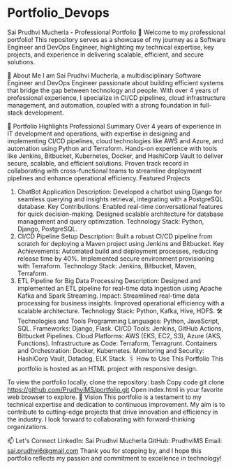 # Portfolio_Devops

Sai Prudhvi Mucherla - Professional Portfolio 💼
Welcome to my professional portfolio! This repository serves as a showcase of my journey as a Software Engineer and DevOps Engineer, highlighting my technical expertise, key projects, and experience in delivering scalable, efficient, and secure solutions.

🌟 About Me
I am Sai Prudhvi Mucherla, a multidisciplinary Software Engineer and DevOps Engineer passionate about building efficient systems that bridge the gap between technology and people. With over 4 years of professional experience, I specialize in CI/CD pipelines, cloud infrastructure management, and automation, coupled with a strong foundation in full-stack development.

🚀 Portfolio Highlights
Professional Summary
Over 4 years of experience in IT development and operations, with expertise in designing and implementing CI/CD pipelines, cloud technologies like AWS and Azure, and automation using Python and Terraform.
Hands-on experience with tools like Jenkins, Bitbucket, Kubernetes, Docker, and HashiCorp Vault to deliver secure, scalable, and efficient solutions.
Proven track record in collaborating with cross-functional teams to streamline deployment pipelines and enhance operational efficiency.
Featured Projects
1. ChatBot Application
Description: Developed a chatbot using Django for seamless querying and insights retrieval, integrating with a PostgreSQL database.
Key Contributions:
Enabled real-time conversational features for quick decision-making.
Designed scalable architecture for database management and query optimization.
Technology Stack: Python, Django, PostgreSQL.
2. CI/CD Pipeline Setup
Description: Built a robust CI/CD pipeline from scratch for deploying a Maven project using Jenkins and Bitbucket.
Key Achievements:
Automated build and deployment processes, reducing release time by 40%.
Implemented secure environment provisioning with Terraform.
Technology Stack: Jenkins, Bitbucket, Maven, Terraform.
3. ETL Pipeline for Big Data Processing
Description: Designed and implemented an ETL pipeline for real-time data ingestion using Apache Kafka and Spark Streaming.
Impact:
Streamlined real-time data processing for business insights.
Improved operational efficiency with a scalable architecture.
Technology Stack: Python, Kafka, Hive, HDFS.
🛠️ Technologies and Tools
Programming Languages: Python, JavaScript, SQL.
Frameworks: Django, Flask.
CI/CD Tools: Jenkins, GitHub Actions, Bitbucket Pipelines.
Cloud Platforms: AWS (EKS, EC2, S3), Azure (AKS, Functions).
Infrastructure as Code: Terraform, Terragrunt.
Containers and Orchestration: Docker, Kubernetes.
Monitoring and Security: HashiCorp Vault, Datadog, ELK Stack.
🖇️ How to Use This Portfolio
This portfolio is hosted as an HTML project with responsive design.

To view the portfolio locally, clone the repository:
bash
Copy code
git clone https://github.com/PrudhviMS/portfolio.git
Open index.html in your favorite web browser to explore.
🎯 Vision
This portfolio is a testament to my technical expertise and dedication to continuous improvement. My aim is to contribute to cutting-edge projects that drive innovation and efficiency in the industry. I look forward to collaborating with forward-thinking organizations.

📫 Let's Connect
LinkedIn: Sai Prudhvi Mucherla
GitHub: PrudhviMS
Email: sai.prudhvi6@gmail.com
Thank you for stopping by, and I hope this portfolio reflects my passion and commitment to excellence in technology!

